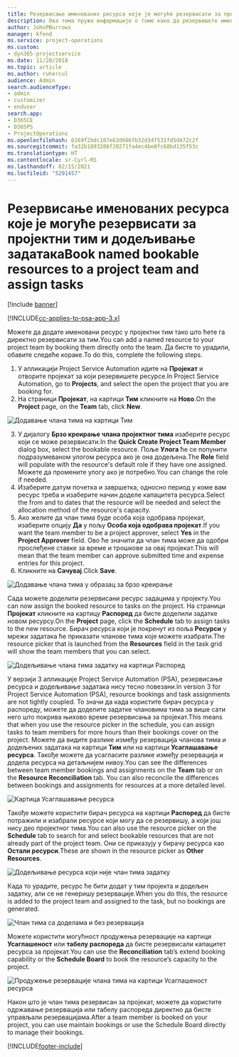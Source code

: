 ```yaml
---
title: Резервисање именованих ресурса које је могуће резервисати за пројектни тим и додељивање задатака
description: Ова тема пружа информације о томе како да резервишете именоване ресурсе за пројектне тимове и додељујете их задацима.
author: JohnPBurrows
manager: kfend
ms.service: project-operations
ms.custom:
- dyn365-projectservice
ms.date: 11/28/2018
ms.topic: article
ms.author: ruhercul
audience: Admin
search.audienceType:
- admin
- customizer
- enduser
search.app:
- D365CE
- D365PS
- ProjectOperations
ms.openlocfilehash: 6169f2bdc107e63d666fb32d34f531fd5d472c2f
ms.sourcegitcommit: fa32b1893286f20271fa4ec4be8fc68bd135f53c
ms.translationtype: HT
ms.contentlocale: sr-Cyrl-RS
ms.lasthandoff: 02/15/2021
ms.locfileid: "5291457"
---
```

# <a name="book-named-bookable-resources-to-a-project-team-and-assign-tasks"></a><span data-ttu-id="e1713-103">Резервисање именованих ресурса које је могуће резервисати за пројектни тим и додељивање задатака</span><span class="sxs-lookup"><span data-stu-id="e1713-103">Book named bookable resources to a project team and assign tasks</span></span> 

[!include [banner](../includes/psa-now-project-operations.md)]

[!INCLUDE[cc-applies-to-psa-app-3.x](../includes/cc-applies-to-psa-app-3x.md)]

<span data-ttu-id="e1713-104">Можете да додате именовани ресурс у пројектни тим тако што ћете га директно резервисати за тим.</span><span class="sxs-lookup"><span data-stu-id="e1713-104">You can  add a named resource to your project team by booking them directly onto the team.</span></span> <span data-ttu-id="e1713-105">Да бисте то урадили, обавите следеће кораке.</span><span class="sxs-lookup"><span data-stu-id="e1713-105">To do this, complete the following steps.</span></span>

1. <span data-ttu-id="e1713-106">У апликацији Project Service Automation идите на **Пројекат** и отворите пројекат за који резервишете ресурсе.</span><span class="sxs-lookup"><span data-stu-id="e1713-106">In  Project Service Automation, go to **Projects**, and select the open the project that you are booking for.</span></span>
2. <span data-ttu-id="e1713-107">На страници **Пројекат**, на картици **Тим** кликните на **Ново**.</span><span class="sxs-lookup"><span data-stu-id="e1713-107">On the **Project** page, on the **Team** tab, click **New**.</span></span> 

![Додавање члана тима на картици Тим](media/RM-how-to-1.png)

3. <span data-ttu-id="e1713-109">У дијалогу **Брзо креирање члана пројектног тима** изаберите ресурс који се може резервисати.</span><span class="sxs-lookup"><span data-stu-id="e1713-109">In the **Quick Create Project Team Member** dialog box, select the bookable resource.</span></span> <span data-ttu-id="e1713-110">Поље **Улога** ће се попунити подразумеваном улогом ресурса ако је она додељена.</span><span class="sxs-lookup"><span data-stu-id="e1713-110">The **Role** field will populate with the resource's default role if they have one assigned.</span></span> <span data-ttu-id="e1713-111">Можете да промените улогу ако је потребно.</span><span class="sxs-lookup"><span data-stu-id="e1713-111">You can change the role if needed.</span></span> 
4. <span data-ttu-id="e1713-112">Изаберите датум почетка и завршетка, односно период у коме вам ресурс треба и изаберите начин доделе капацитета ресурса.</span><span class="sxs-lookup"><span data-stu-id="e1713-112">Select the from and to dates that the resource will be needed and select the allocation method of the resource's capacity.</span></span> 
5. <span data-ttu-id="e1713-113">Ако желите да члан тима буде особа која одобрава пројекат, изаберите опцију **Да** у пољу **Особа која одобрава пројекат**.</span><span class="sxs-lookup"><span data-stu-id="e1713-113">If you want the team member to be a project approver, select **Yes** in the **Project Approver** field.</span></span> <span data-ttu-id="e1713-114">Ово ће значити да члан тима може да одобри прослеђене ставке за време и трошкове за овај пројекат.</span><span class="sxs-lookup"><span data-stu-id="e1713-114">This will mean that the team member can approve submitted time and expense entries for this project.</span></span> 
6. <span data-ttu-id="e1713-115">Кликните на **Сачувај**.</span><span class="sxs-lookup"><span data-stu-id="e1713-115">Click **Save**.</span></span>

![Додавање члана тима у образац за брзо креирање](media/RM-how-to-2.png)


<span data-ttu-id="e1713-117">Сада можете доделити резервисани ресурс задацима у пројекту.</span><span class="sxs-lookup"><span data-stu-id="e1713-117">You can now assign the booked resource to tasks on the project.</span></span> <span data-ttu-id="e1713-118">На страници **Пројекат** кликните на картицу **Распоред** да бисте доделили задатке новом ресурсу.</span><span class="sxs-lookup"><span data-stu-id="e1713-118">On the **Project** page, click the **Schedule** tab to assign tasks to the new resource.</span></span> <span data-ttu-id="e1713-119">Бирач ресурса који је покренут из поља **Ресурси** у мрежи задатака ће приказати чланове тима које можете изабрати.</span><span class="sxs-lookup"><span data-stu-id="e1713-119">The resource picker that is launched from the **Resources** field in the task grid will show the team members that you can select.</span></span>

![Додељивање члана тима задатку на картици Распоред](media/RM-how-to-3.png)

<span data-ttu-id="e1713-121">У верзији 3 апликације Project Service Automation (PSA), резервисање ресурса и додељивање задатака нису тесно повезани.</span><span class="sxs-lookup"><span data-stu-id="e1713-121">In version 3 for Project Service Automation (PSA), resource bookings and task assignments are not tightly coupled.</span></span> <span data-ttu-id="e1713-122">То значи да када користите бирач ресурса у распореду, можете да доделите задатке члановима тима за више сати него што покрива њихово време резервисања за пројекат.</span><span class="sxs-lookup"><span data-stu-id="e1713-122">This means that when you use the resource picker in the schedule, you can assign tasks to team members for more hours than their bookings cover on the project.</span></span>
<span data-ttu-id="e1713-123">Можете да видите разлике између резервација чланова тима и додељених задатака на картици **Тим** или на картици **Усаглашавањe ресурса**. Такође можете да усагласите разлике између резервација и додела ресурса на детаљнијем нивоу.</span><span class="sxs-lookup"><span data-stu-id="e1713-123">You can see the differences between team member bookings and assignments on the **Team** tab or on the **Resource Reconciliation** tab. You can also reconcile the differences between bookings and assignments for resources at a more detailed level.</span></span>

![Картица Усаглашавањe ресурса](media/RM-how-to-4.png)

<span data-ttu-id="e1713-125">Такође можете користити бирач ресурса на картици **Распоред** да бисте потражили и изабрали ресурсе који могу да се резервишу, а који још нису део пројектног тима.</span><span class="sxs-lookup"><span data-stu-id="e1713-125">You can also use the resource picker on the **Schedule** tab to search for and select bookable resources that are not already part of the project team.</span></span> <span data-ttu-id="e1713-126">Они се приказују у бирачу ресурса као **Остали ресурси**.</span><span class="sxs-lookup"><span data-stu-id="e1713-126">These are shown in the resource picker as **Other Resources**.</span></span>

![Додељивање ресурса који није члан тима задатку](media/RM-how-to-5.png)

<span data-ttu-id="e1713-128">Када то урадите, ресурс ће бити додат у тим пројекта и додељен задатку, али се не генеришу резервације.</span><span class="sxs-lookup"><span data-stu-id="e1713-128">When you do this, the resource is added to the project team and assigned to the task, but no bookings are generated.</span></span>

![Члан тима са доделама и без резервација](media/RM-how-to-6.png)

<span data-ttu-id="e1713-130">Можете користити могућност продужења резервације на картици **Усаглашеност** или **табелу распореда** да бисте резервисали капацитет ресурса за пројекат.</span><span class="sxs-lookup"><span data-stu-id="e1713-130">You can use the **Reconciliation** tab’s extend booking capability or the **Schedule Board** to book the resource’s capacity to the project.</span></span>

![Продужење резервације члана тима на картици Усаглашеност ресурса](media/RM-how-to-7.png)

<span data-ttu-id="e1713-132">Након што је члан тима резервисан за пројекат, можете да користите одржавање резервација или табелу распореда директно да бисте управљали резервацијама.</span><span class="sxs-lookup"><span data-stu-id="e1713-132">After a team member is booked on your project, you can use maintain bookings or use the Schedule Board directly to manage their bookings.</span></span>


[!INCLUDE[footer-include](../includes/footer-banner.md)]